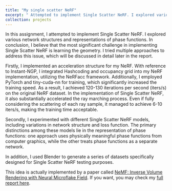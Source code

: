 ```yaml
---
title: "My single scatter NeRF"
excerpt: " Attempted to implement Single Scatter NeRF. I explored various network structures and representations of phase functions.<br/><img src='/images/CSE_272.jpg'>"
collection: projects
---
```


In this assignment, I attempted to implement Single Scatter NeRF. I explored various network structures
and representations of phase functions. In conclusion, I believe that the most significant challenge in implementing Single Scatter NeRF is learning the geometry. I tried multiple approaches to address this issue, which will be discussed in detail later in the report.

Firstly, I implemented an acceleration structure for my NeRF. With reference to Instant-NGP, I integrated
Hashcoding and occupancy grid into my NeRF implementation, utilizing the NeRFacc framework. Additionally, I employed PyTorch and tiny-cuda-nn for training, which significantly increased the training speed. As a result, I achieved 120-130 iterations per second (iters/s) on the original NeRF dataset. In the implementation of Single Scatter NeRF, it also substantially accelerated the ray marching process. Even if fully considering the
scattering of each ray sample, it managed to achieve 6-10 iters/s, making the training time acceptable.

Secondly, I experimented with different Single Scatter NeRF models, including variations in network
structure and loss function. The primary distinctions among these models lie in the representation of phase functions: one approach uses physically meaningful phase functions from computer graphics, while the other treats phase functions as a separate network.

In addition, I used Blender to generate a series of datasets specifically designed for Single Scatter NeRF
testing purposes.

This idea is actually implemented by a paper called [NeMF: Inverse Volume Rendering with Neural Microflake Field](https://arxiv.org/abs/2304.00782#:~:text=Recovering%20the%20physical%20attributes%20of,essential%20for%20photo%2Drealistic%20rendering.).
If you want, you may check my [full report here](https://drive.google.com/file/d/1kaYQGENe8mTQF7u29UlFQ1i6DiH4WwyT/view?usp=drive_link).
